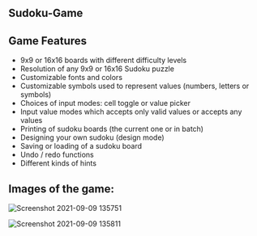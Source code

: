 ## Sudoku-Game

## Game Features

- 9x9 or 16x16 boards with different difficulty levels
- Resolution of any 9x9 or 16x16 Sudoku puzzle
- Customizable fonts and colors
- Customizable symbols used to represent values (numbers, letters or 
symbols)
- Choices of input modes: cell toggle or value picker
- Input value modes which accepts only valid values or accepts any values
- Printing of sudoku boards (the current one or in batch)
- Designing your own sudoku (design mode)
- Saving or loading of a sudoku board
- Undo / redo functions
- Different kinds of hints


## Images of the game:

![Screenshot 2021-09-09 135751](https://user-images.githubusercontent.com/49645682/132897395-15a3e79d-93a5-41e2-88fe-4d7e3e6b70c8.png)

![Screenshot 2021-09-09 135811](https://user-images.githubusercontent.com/49645682/132897397-25ac9a7b-1464-46d3-a9d4-783ec1ca04b3.png)

